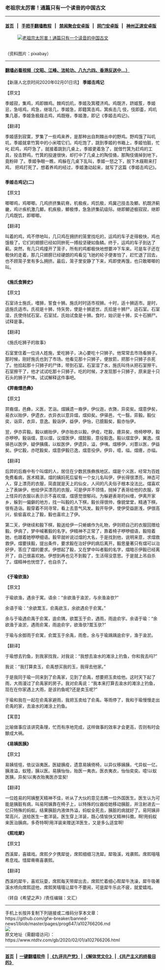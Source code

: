### 老祖宗太厉害！通篇只有一个读音的中国古文
------------------------

#### [首页](https://github.com/gfw-breaker/banned-news1/blob/master/README.md) &nbsp;&nbsp;|&nbsp;&nbsp; [手把手翻墙教程](https://github.com/gfw-breaker/guides/wiki) &nbsp;&nbsp;|&nbsp;&nbsp; [禁闻聚合安卓版](https://github.com/gfw-breaker/bn-android) &nbsp;&nbsp;|&nbsp;&nbsp; [网门安卓版](https://github.com/oGate2/oGate) &nbsp;&nbsp;|&nbsp;&nbsp; [神州正道安卓版](https://github.com/SzzdOgate/update) 



<div><div class="featured_image">
 <a href="https://i.ntdtv.com/assets/uploads/2020/02/1-4.jpg" target="_blank">
  <figure>
   <img alt="老祖宗太厉害！通篇只有一个读音的中国古文" src="https://i.ntdtv.com/assets/uploads/2020/02/1-4-800x450.jpg"/>
  </figure><br/>
 </a>
 <span class="caption">
  （资料图片：pixabay）
 </span>
</div>
</div><hr/>

#### [翻墙必看视频（文昭、江峰、法轮功、八九六四、香港反送中...）](http://167.172.214.107/home.html)

<div><div class="post_content" itemprop="articleBody">
 <p>
  【新唐人北京时间2020年02月01日讯】
  <strong>
   季姬击鸡记
  </strong>
 </p>
 <p>
  【原文】
 </p>
 <p>
  季姬寂，集鸡，鸡即棘鸡。棘鸡饥叽，季姬及箕稷济鸡。鸡既济，跻姬笈，季姬忌，急咭鸡，鸡急，继圾几，季姬急，即籍箕击鸡，箕疾击几 伎，伎即齑，鸡叽集几基，季姬急极屐击鸡，鸡既殛，季姬激，即记《季姬击鸡记》。
 </p>
 <p>
  【翻译】
 </p>
 <p>
  季姬感到寂寞，罗集了一些鸡来养，是那种出自荆棘丛中的野鸡。野鸡饿了叫叽叽，季姬就拿竹箕中的小米喂它们。鸡吃饱了，跳到季姬的书箱上，季姬怕脏，忙叱 赶鸡，鸡吓急了，就接着跳到几桌上，季姬更着急了，就借竹箕为赶鸡的工具，投击野鸡，竹箕的投速很快，却打中了几桌上的陶伎俑，那陶伎俑掉到地下，竟粉碎 了。季姬争眼一瞧，鸡躲在几桌下乱叫，季姬一怒之下，脱下木屐鞋来打鸡， 把鸡打死了。想着养鸡的经过，季姬激动起来，就写了这篇《季姬击鸡记》。
 </p>
 <p>
  <img alt="" class="size-full wp-image-102766316 aligncenter" src="https://i.ntdtv.com/assets/uploads/2020/02/4-55.jpg"/>
 </p>
 <p>
  <strong>
   季姬击鸡记(二)
  </strong>
 </p>
 <p>
  【原文】
 </p>
 <p>
  唧唧鸡，鸡唧唧。几鸡挤挤集矶脊。机极疾，鸡饥极，鸡冀己技击及鲫。机既济蓟畿，鸡计疾机激几鲫。机疾极，鲫极悸，急急挤集矶级际。继即鲫迹极寂寂，继即几鸡既饥，即唧唧。
 </p>
 <p>
  【翻译】
 </p>
 <p>
  叫着的鸡，鸡不停地叫，几只鸡在拥挤的笼里找吃的，运鸡的车子走得极快，鸡也饿极了，它们的翅膀已经如同拚死一搏般坚硬如鱼鳞。终于，运鸡的车子到达了蓟。突然，有几只鸡撞开了笼子，所有的鸡都极快地想要冲下车来。可是车子还在极快的走着，那几只翅膀已经硬朗的鸡看见飞驰的轮子便害怕了，赶忙退了回去，也不顾笼子里有多么拥挤。最后，笼子里安静了下来，鸡即使再饿，也只敢唧唧的叫。
 </p>
 <p>
  <img alt="" class="wp-image-102766318 aligncenter" src="https://i.ntdtv.com/assets/uploads/2020/02/3-70.jpg"/>
 </p>
 <p>
  <strong>
   《施氏食狮史》
  </strong>
 </p>
 <p>
  【原文】
 </p>
 <p>
  石室诗士施氏，嗜狮，誓食十狮。施氏时时适市视狮。十时，适十狮适市。是时，适施氏适市。氏视是十狮，恃矢势，使是十狮逝世。氏拾是十狮尸，适石室。石室湿，氏使侍拭石室。石室拭，氏始试食是十狮。食时，始识是十狮，实十石狮尸。试释是事。
 </p>
 <p>
  【翻译】
 </p>
 <p>
  《施氏吃狮子的故事》
 </p>
 <p>
  石室里住着一位诗人姓施，爱吃狮子，决心要吃十只狮子。他常常去市场看狮子。那时候，刚好施氏也到了市场。他看见那十只狮子，便放箭，把那十只狮子杀死了。他拾起那十只狮子的尸体，带到石室。石室湿了水，施氏叫侍从把石室擦干。石室擦干了，他才试试吃那十只狮子。吃的时候，才发现那十只狮子，原来是十只石头的狮子尸体。试试解释这件事吧。
 </p>
 <p>
  <strong>
   《羿裔熠邑彝》
  </strong>
 </p>
 <p>
  【原文】
 </p>
 <p>
  羿裔熠，邑彝，义医，艺诣。熠姨遗一裔伊，伊仪迤，衣旖，异奕矣。熠意伊矣，易衣以贻伊，伊遗衣，衣异衣以意异熠，熠抑矣。伊驿邑，弋一翳，弈毅。毅仪奕，诣弈，衣异，意逸。毅诣伊，益伊，伊怡，已臆毅矣，毅亦怡伊。
 </p>
 <p>
  翌，伊亦弈毅。毅以蜴贻伊，伊亦贻衣以毅。伊疫，呓毅，癔异矣，倚椅咿咿，毅亦咿咿。毅诣熠，意以熠，议熠医伊，熠懿毅，意役毅逸。毅以熠宜伊，翼逸。熠驿邑以医伊，疑伊胰痍，以蚁医伊，伊遗异，溢，伊咦。熠移伊，刈薏以医，伊益矣。伊忆毅，亦呓毅矣，熠意伊毅已逸，熠意役伊。伊异，噫，缢。熠癔，亦缢。
 </p>
 <p>
  【翻译】
 </p>
 <p>
  后羿的后裔中有个叫熠的人，居住在少数民族彝族地区。熠是个义医，经常为百姓免费看病，医术精湛。熠的姨妈死后留有一个女儿名叫伊，伊长得很漂亮，神态可人，穿上漂亮的衣服，简直就是天上的仙女，人间的凡夫俗子根本没法比。熠喜欢上了表妹伊，他给伊买漂亮的衣服，可是伊并不领情，抛掉了表哥给他的衣服，穿上怪异的衣服以表示示不喜欢熠，熠感觉很郁闷。为躲避表哥的纠缠，伊离开家乡，躲到一偏僻的地方，找一叫毅的人下棋，毅长得很帅，像貌堂堂，精通下棋，很有造诣。毅穿着不同寻常，看上去意气风发。毅开导伊，使伊受益匪浅，伊很高兴，偷偷喜欢上了毅，毅也喜欢上了伊。
 </p>
 <p>
  第二天，伊继续和毅下棋，毅送给伊一只蜥蜴作为礼物，伊则把自己的衣服回赠给毅。伊病了，梦中喊著毅的名字。伊精神不正常了，靠着椅子咿咿细语，毅陪着她，也跟着她咿咿细语。毅早就听说过熠的大名，于是找到他，说明来意，求熠救救伊。熠要挟毅，提出条件，要求毅在治好伊的病后离开。毅思量著只有熠可以治好伊，答应了熠的要求。伊想起了毅，又在梦中叫者毅的名字，熠暗示伊毅已经离开了，自己很喜欢她。伊想到再也见不到毅了，生活得没意思。于是就上吊自杀了。熠精神也恍惚了，也自杀了。
 </p>
 <p>
  <img alt="" class="wp-image-102766319 aligncenter" src="https://i.ntdtv.com/assets/uploads/2020/02/2-74-600x391-600x391.jpg"/>
 </p>
 <p>
  <strong>
   《于瑜欲渔》
  </strong>
 </p>
 <p>
  【原文】
 </p>
 <p>
  于瑜欲渔，遇余于寓。语余：“余欲渔于渝淤，与余渔渝欤?”
 </p>
 <p>
  余语于瑜：“余欲鬻玉，俞禹欲玉，余欲遇俞于俞寓。”
 </p>
 <p>
  余与于瑜遇俞禹于俞寓，逾俞隅，欲鬻玉于俞，遇雨，雨逾俞宇。余语于瑜：“余欲渔于渝淤，遇雨俞寓，雨逾俞宇，欲渔欤?鬻玉欤?”
 </p>
 <p>
  于瑜与余御雨于俞寓，俞鬻玉于余禹，雨愈，余与于瑜踽踽逾俞宇，渔于渝淤。
 </p>
 <p>
  【翻译】
 </p>
 <p>
  于瑜想去钓鱼，到我家找我，对我说：“我想去渝水的滩涂上钓鱼，你和我去吗?”
 </p>
 <p>
  我说：“我打算卖玉，俞禹想买我的玉，我得去他家。”
 </p>
 <p>
  于是我同于瑜一同来到了俞禹家，见到了俞禹，想要把玉卖给他。这时天下起了雨，大雨漫过了俞禹家的房子。我对俞禹说：“我本来打算去渝水的滩涂上钓鱼，现在在你家遇上大雨，是该钓鱼呢?还是卖玉呢?”
 </p>
 <p>
  于瑜和我在一起在俞禹家避雨，我把玉卖给了俞禹。等雨停了，我和于瑜慢慢走出俞禹的家，去渝水的滩涂上钓鱼。
 </p>
 <p>
  【寓意】
 </p>
 <p>
  比喻做事应该讲究条理，忙而有序地完成，这样做事的效率才会更高，否则有时会酿成大祸。
 </p>
 <p>
  <strong>
   《易姨医胰》
  </strong>
 </p>
 <p>
  【原文】
 </p>
 <p>
  易姨悒悒，依议诣夷医。医疑胰疫，遗意易姨倚椅，以异仪移姨胰，弋异蚁一亿，胰液溢，蚁殪，胰以医。易胰怡怡，贻医一夷衣。医衣夷衣，怡怡奕奕。噫!以蚁医胰，异矣!以夷衣贻夷医亦宜矣!
 </p>
 <p>
  【翻译】
 </p>
 <p>
  一位姓易的阿姨整天精神不佳，听从了大伙的意见去瞧一位外国医生。医生认为可能是胰脏有病，叫易阿姨靠在椅子上，以特殊的仪器给她移动胰脏，并注射进去一亿只特殊的蚂蚁。结果胰脏内液体外溢，蚂蚁全死去，胰脏的病就好了。易阿姨非常高兴，送给医生一套洋装。医生穿上洋装，既心情愉快又精神抖擞。啊!用蚂蚁来医治胰病，多奇特啊!用洋装来赠送洋医生，又是多么适宜啊!
 </p>
 <p>
  <strong>
   《熙戏犀》
  </strong>
 </p>
 <p>
  【原文】
 </p>
 <p>
  西溪犀，喜嬉戏。席熙夕夕携犀徙，席熙细细习洗犀。犀吸溪，戏袭熙。席熙嘻嘻希息戏。惜犀嘶嘶喜袭熙。
 </p>
 <p>
  【翻译】
 </p>
 <p>
  西溪的犀牛，喜欢玩耍，席熙每天带犀出去，席熙忙着细心帮犀牛洗澡，犀牛吸著溪水喷向席熙逗他，席熙笑嘻嘻让犀牛不要闹，可是犀牛乐此不疲，就爱嬉戏。
 </p>
 <p>
  （转自《希望之声》/责任编辑：文汇）
 </p>
 <div class="single_ad">
 </div>
</div>
</div>
<hr/>
手机上长按并复制下列链接或二维码分享本文章：<br/>
https://github.com/gfw-breaker/banned-news1/blob/master/pages/prog647/a102766206.md <br/>
<a href='https://github.com/gfw-breaker/banned-news1/blob/master/pages/prog647/a102766206.md'><img src='https://github.com/gfw-breaker/banned-news1/blob/master/pages/prog647/a102766206.md.png'/></a> <br/>
原文地址（需翻墙访问）：https://www.ntdtv.com/gb/2020/02/01/a102766206.html


------------------------
#### [首页](https://github.com/gfw-breaker/banned-news1/blob/master/README.md) &nbsp;|&nbsp; [一键翻墙软件](https://github.com/gfw-breaker/nogfw/blob/master/README.md) &nbsp;| [《九评共产党》](https://github.com/gfw-breaker/9ping.md/blob/master/README.md#九评之一评共产党是什么) | [《解体党文化》](https://github.com/gfw-breaker/jtdwh.md/blob/master/README.md) | [《共产主义的终极目的》](https://github.com/gfw-breaker/gczydzjmd.md/blob/master/README.md)


<img src='http://gfw-breaker.win/banned-news/pages/prog647/a102766206.md' width='0px' height='0px'/>